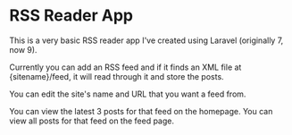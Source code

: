 # RSS Reader App

This is a very basic RSS reader app I've created using Laravel (originally 7, now 9).

Currently you can add an RSS feed and if it finds an XML file at {sitename}/feed, it will read through it and store the posts.

You can edit the site's name and URL that you want a feed from.

You can view the latest 3 posts for that feed on the homepage. You can view all posts for that feed on the feed page.